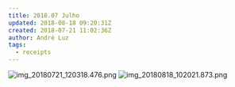 ```yaml
---
title: 2018.07 Julho
updated: 2018-08-18 09:20:31Z
created: 2018-07-21 11:02:36Z
author: André Luz
tags:
  - receipts
---
```


![img_20180721_120318.476.png](../../_resources/img_20180721_120318.476.png)
![img_20180818_102021.873.png](../../_resources/img_20180818_102021.873.png)